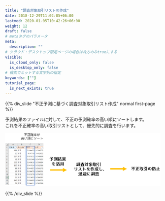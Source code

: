 ```yaml
---
title: "調査対象取引リストの作成"
date: 2018-12-29T11:02:05+06:00
lastmod: 2020-01-05T10:42:26+06:00
weight: 12
draft: false
# metaタグのパラメータ
meta:
  description: ""
# クラウド・デスクトップ限定ページの場合は片方のみtrueにする
visible:
  is_cloud_only: false
  is_desktop_only: false
# 検索でヒットする文字列の指定
keywords: [""]
tutorial_page:
  is_next_exists: true
---
```


{{% div_slide "不正予測に基づく調査対象取引リスト作成" normal  first-page %}}

予測結果のファイルに対して、不正の予測確率の高い順にソートします。</br>
これを不正確率の高い取引リストとして、優先的に調査を行います。

![](../img/t_slide18.png)

{{% /div_slide %}}
